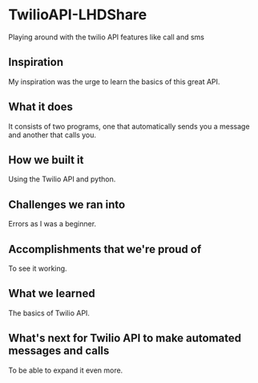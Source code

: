 # TwilioAPI-LHDShare
Playing around with the twilio API features like call and sms 

## Inspiration
My inspiration was the urge to learn the basics of this great API.

## What it does
It consists of two programs, one that automatically sends you a message and another that calls you.

## How we built it
Using the Twilio API and python.

## Challenges we ran into
Errors as I was a beginner.

## Accomplishments that we're proud of
To see it working.

## What we learned
The basics of Twilio API.

## What's next for Twilio API to make automated messages and calls
To be able to expand it even more.
